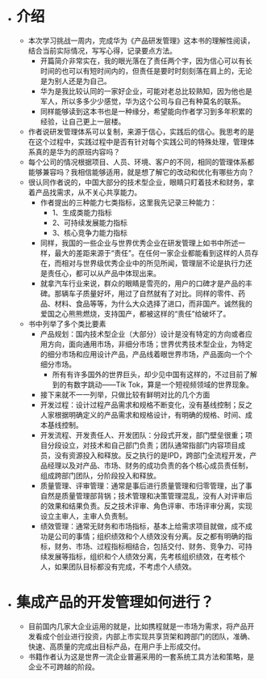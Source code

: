 - # 介绍
  - 本次学习挑战一周内，完成华为《产品研发管理》这本书的理解性阅读，结合当前实际情况，写写心得，记录要点方法。
    - 开篇简介非常实在，我的眼光落在了责任两个字，因为信心可以有长时间的也可以有短时间内的，但责任是要时时刻刻落在肩上的，无论是为别人还是为自己。
    - 华为是我比较认同的一家好企业，可能对老总比较熟知，因为他也是军人，所以多多少少感觉，华为这个公司与自己有种莫名的联系。
    - 同样能够读到这本书也是一种缘分，希望能向作者学习到多年积累的经验，让自己更上一层楼。
  - 作者说研发管理体系可以复制，来源于信心，实践后的信心。我思考的是在这个过程中，实践过程中是否有针对每个实践公司的特殊处理，管理体系真的是华为的原班内容吗？
  - 每个公司的情况根据项目、人员、环境、客户的不同，相同的管理体系都能够兼容吗？我相信能够适用，就是想了解它的改动和优化有哪些方向？
  - 很认同作者说的，中国大部分的技术型企业，眼睛只盯着技术和财务，拿着产品找需求，从不关心共享能力。
    - 作者提出的三种能力七类指标，这里我先记录三种能力：
      - 1、生成类能力指标
      - 2、可持续发展能力指标
      - 3、核心竞争力能力指标
    - 同样，我国的一些企业与世界优秀企业在研发管理上如书中所述一样，最大的差距来源于“责任”。在任何一家企业都能看到这样的人员存在，而相对与世界级优秀企业中的所见所闻，管理层不论是执行力还是责任心，都可以从产品中体现出来。
    - 就拿汽车行业来说，群众的眼睛是雪亮的，用户的口碑才是产品的丰碑。那辆车子质量好坏，用过了自然就有了对比。同样的零件、药品、材料、食品等等，为什么大众选择了进口，而非国产。诚然我的爱国之心熊熊燃烧，支持国产，都被这样的“责任”给破坏了。  
  - 书中列举了多个类比要素
    - 产品规划：国内技术型企业（大部分）设计是没有特定的方向或者应用方向，面向通用市场，非细分市场；世界优秀技术型企业，为特定的细分市场和应用设计产品，产品线着眼世界市场，产品面向一个个细分市场。
      - 所有有许多国外的世界巨头，却少见中国有这样的，不过目前了解到的有数字跳动——Tik Tok，算是一个短视频领域的世界现象。
    - 接下来就不一一列举，只做比较有鲜明对比的几个方面
    - 开发过程：设计过程产品需求和规格不断变化，没有基线控制；反之人家根据明确定义的产品需求和规格设计，有明确的规格、时间、成本基线控制。
    - 开发流程、开发责任人、开发团队：分段式开发，部门壁垒很重；项目分段设立，对技术和自己部门负责；团队通常指部门内容项目成员，没有资源投入和释放。反之执行的是IPD，跨部门全流程开发，产品经理以及对产品、市场、财务的成功负责的各个核心成员责任制，组成跨部门团队，分阶段投入和释放。
    - 质量管理、评审管理：通常是事后进行质量管理和归零管理，出了事自然是质量管理部背锅；技术管理和决策管理混乱，没有人对评审后的效果和结果负责。反之技术评审、角色评审、市场评审分离，实现设立主审人，主审人负责制。
    - 绩效管理：通常无财务和市场指标，基本上给需求项目就做，成不成功是公司的事情；组织绩效和个人绩效没有分离。反之都有明确的指标，财务、市场、过程指标相结合，包括交付、财务、竞争力、可持续发展等指标，组织和个人绩效分离，先考核组织绩效，在考核个人，如果团队目标都没有完成，不考虑个人绩效。
- # 集成产品的开发管理如何进行？
  - 目前国内几家大企业运用的就是，比如携程就是一市场为需求，将产品开发看成个创业进行投资，内部上市实现共享货架和跨部门的团队，准确、快速、高质量的完成出目标产品，在用户手上形成交付。
  - 书籍作者认为这是世界一流企业普遍采用的一套系统工具方法和策略，是企业不可跨越的阶段。
